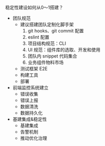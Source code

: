 稳定性建设如何从0～1搭建？
- 团队规范
  - 建议搭建团队定制化脚手架
    1. git hooks、git commit 配置
    2. eslint 配置
    3. 项目结构规范：CLI
    4. UI 规范：组件库的选取、开发和使用
    5. 团队内 snippet 代码集合
    6. 业务组件物料市场
  - 测试框架 E2E
  - 构建工具
  - 部署
- 前端监控系统建立
  - 错误收集
  - 错误上报
  - 数据清洗
  - 数据持久化
- 基建集成&稳定性
  - 基建集成
  - 告警机制
  - 推动优化治理
